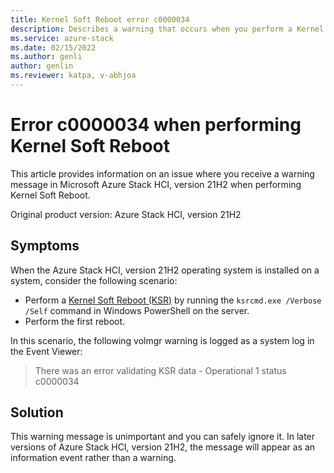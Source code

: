 ```yaml
---
title: Kernel Soft Reboot error c0000034
description: Describes a warning that occurs when you perform a Kernel Soft Reboot on a server with the Azure Stack HCI, version 21H2 installed.
ms.service: azure-stack
ms.date: 02/15/2022
ms.author: genli
author: genlin
ms.reviewer: katpa, v-abhjoa
---
```

# Error c0000034 when performing Kernel Soft Reboot

This article provides information on an issue where you receive a warning message in Microsoft Azure Stack HCI, version 21H2 when performing Kernel Soft Reboot.

Original product version: Azure Stack HCI, version 21H2

## Symptoms

When the Azure Stack HCI, version 21H2 operating system is installed on a system, consider the following scenario:

- Perform a [Kernel Soft Reboot (KSR)](/azure-stack/hci/manage/kernel-soft-reboot) by running the `ksrcmd.exe /Verbose /Self` command in Windows PowerShell on the server.
- Perform the first reboot.

In this scenario, the following volmgr warning is logged as a system log in the Event Viewer:

> There was an error validating KSR data - Operational 1 status c0000034

## Solution

This warning message is unimportant and you can safely ignore it. In later versions of Azure Stack HCI, version 21H2, the message will appear as an information event rather than a warning.
